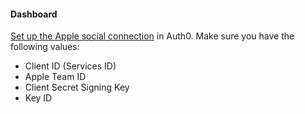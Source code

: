 #### Dashboard
[Set up the Apple social connection](https://auth0.com/docs/dashboard/guides/connections/set-up-connections-social) in Auth0. Make sure you have the following values:
* Client ID (Services ID)
* Apple Team ID
* Client Secret Signing Key
* Key ID
    </div>
    <div id="mgmt-api" class="tab-pane">
    
